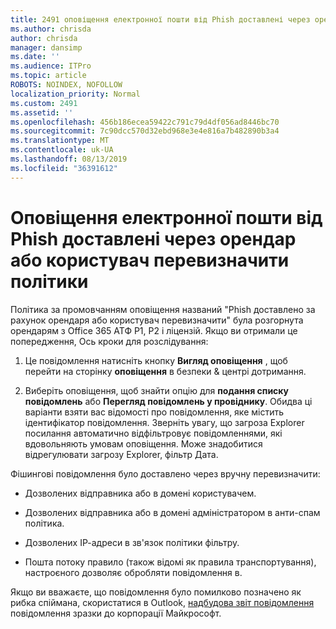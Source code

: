 ```yaml
---
title: 2491 оповіщення електронної пошти від Phish доставлені через орендар або користувач перевизначити політики
ms.author: chrisda
author: chrisda
manager: dansimp
ms.date: ''
ms.audience: ITPro
ms.topic: article
ROBOTS: NOINDEX, NOFOLLOW
localization_priority: Normal
ms.custom: 2491
ms.assetid: ''
ms.openlocfilehash: 456b186ecea59422c791c79d4df056ad8446bc70
ms.sourcegitcommit: 7c90dcc570d32ebd968e3e4e816a7b482890b3a4
ms.translationtype: MT
ms.contentlocale: uk-UA
ms.lasthandoff: 08/13/2019
ms.locfileid: "36391612"
---
```

# <a name="alert-email-messages-from-the-phish-delivered-due-to-tenant-or-user-override-policy"></a>Оповіщення електронної пошти від Phish доставлені через орендар або користувач перевизначити політики

Політика за промовчанням оповіщення названий "Phish доставлено за рахунок орендаря або користувач перевизначити" була розгорнута орендарям з Office 365 АТФ P1, P2 і ліцензій. Якщо ви отримали це попередження, Ось кроки для розслідування:

1. Це повідомлення натисніть кнопку **Вигляд оповіщення** , щоб перейти на сторінку **оповіщення** в безпеки & центрі дотримання.

2. Виберіть оповіщення, щоб знайти опцію для **подання списку повідомлень** або **Перегляд повідомлень у провіднику**. Обидва ці варіанти взяти вас відомості про повідомлення, яке містить ідентифікатор повідомлення. Зверніть увагу, що загроза Explorer посилання автоматично відфільтровує повідомленнями, які вдовольняють умовам оповіщення. Може знадобитися відрегулювати загрозу Explorer, фільтр Дата.

Фішингові повідомлення було доставлено через вручну перевизначити:

- Дозволених відправника або в домені користувачем.

- Дозволених відправника або в домені адміністратором в анти-спам політика.

- Дозволених ІР-адреси в зв'язок політики фільтру.

- Пошта потоку правило (також відомі як правила транспортування), настроєного дозволяє обробляти повідомлення в.

Якщо ви вважаєте, що повідомлення було помилково позначено як рибка спіймана, скористатися в Outlook, [надбудова звіт повідомлення](https://support.office.com/article/b5caa9f1-cdf3-4443-af8c-ff724ea719d2) повідомлення зразки до корпорації Майкрософт.
